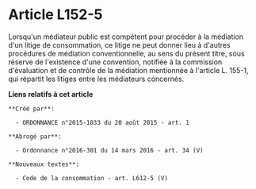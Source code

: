 # Article L152-5

Lorsqu'un médiateur public est compétent pour procéder à la médiation d'un litige de consommation, ce litige ne peut donner
lieu à d'autres procédures de médiation conventionnelle, au sens du présent titre, sous réserve de l'existence d'une
convention, notifiée à la commission d'évaluation et de contrôle de la médiation mentionnée à l'article L. 155-1, qui
répartit les litiges entre les médiateurs concernés.

**Liens relatifs à cet article**

	**Créé par**:

	  - ORDONNANCE n°2015-1033 du 20 août 2015 - art. 1

	**Abrogé par**:

	  - Ordonnance n°2016-301 du 14 mars 2016 - art. 34 (V)

	**Nouveaux textes**:

	  - Code de la consommation - art. L612-5 (V)
